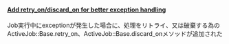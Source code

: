 #### [Add retry\_on/discard\_on for better exception handling](https://github.com/rails/rails/pull/25991)

Job実行中にexceptionが発生した場合に、処理をリトライ、又は破棄する為のActiveJob::Base.retry_on、ActiveJob::Base.discard_onメソッドが追加された
